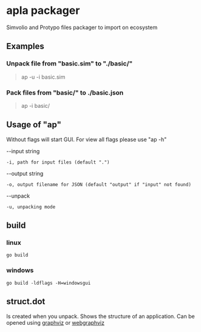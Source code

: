 # apla packager

Simvolio and Protypo files packager to import on ecosystem

## Examples

### Unpack file from "basic.sim" to "./basic/"

>ap -u -i basic.sim

### Pack files from "basic/" to ./basic.json

>ap -i basic/

## Usage of "ap"

Without flags will start GUI. For view all flags please use "ap -h"

--input string

    -i, path for input files (default ".")

--output string

    -o, output filename for JSON (default "output" if "input" not found)

--unpack

    -u, unpacking mode


## build

### linux

    go build

### windows

    go build -ldflags -H=windowsgui

## struct.dot

Is created when you unpack. Shows the structure of an application. Can be opened using [graphviz](http://graphviz.org/download/) or [webgraphviz](http://webgraphviz.com/)